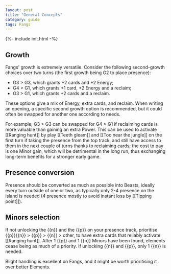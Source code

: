 ```yaml
---
layout: post
title: "General Concepts"
category: guide
tags: Fangs
---
```

{%- include init.html -%}

## Growth 

Fangs' growth is extremely versatile. Consider the following second-growth choices over two turns (the first growth being G2 to place presence):

- G3 > G3, which grants +2 cards and +2 Energy;
- G4 > G1, which grants +1 card, +2 Energy and a reclaim; 
- G3 > G1, which grants +2 cards and a reclaim. 

These options give a mix of Energy, extra cards, and reclaim. When writing an opening, a specific second growth option is recommended, but it could often be swapped for another one according to needs. 

For example, G3 > G3 can be swapped for G4 > G1 if reclaiming cards is more valuable than gaining an extra Power. This can be used to activate [[Ranging hunt]] by play [[Teeth gleam]] and [[Too near the jungle]] on the first turn if taking the presence from the top track, and still have access to them in the next couple of turns thanks to reclaiming cards; the cost to pay is one Minor gain, which will be detrimental in the long run, thus exchanging long-term benefits for a stronger early game.

## Presence conversion

Presence should be converted as much as possible into Beasts, ideally every turn outside of one or two, as typically only 2-4 presence on the island is needed (4 presence mostly to avoid instant loss by [[Tipping point]]).

## Minors selection

If not unlocking the {{n}} and the {{p}} on your presence track, prioritise {{p}}{{n}} > {{p}} > {{n}} > other, to have extra cards that reliably activate [[Ranging hunt]]. After 1 {{p}} and 1 {{n}} Minors have been found, elements cease being as much of a priority. If unlocking {{n}} and {{p}}, only 1 {{n}} is needed.

Blight handling is excellent on Fangs, and it might be worth prioritising it over better Elements.
